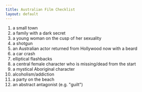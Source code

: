 ```yaml
---
title: Australian Film Checklist
layout: default
---
```


1. a small town
1. a family with a dark secret
1. a young woman on the cusp of her sexuality
1. a shotgun
1. an Australian actor returned from Hollywood now with a beard
1. a car crash
1. elliptical flashbacks
1. a central female character who is missing/dead from the start
1. a mystical Aboriginal character
1. alcoholism/addiction
1. a party on the beach
1. an abstract antagonist (e.g. "guilt")
